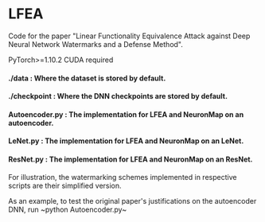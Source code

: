 # LFEA

Code for the paper "Linear Functionality Equivalence Attack against Deep Neural Network Watermarks and a Defense Method". 

PyTorch>=1.10.2
CUDA required

#### ./data : Where the dataset is stored by default.
#### ./checkpoint : Where the DNN checkpoints are stored by default.
#### Autoencoder.py : The implementation for LFEA and NeuronMap on an autoencoder.
#### LeNet.py : The implementation for LFEA and NeuronMap on an LeNet.
#### ResNet.py : The implementation for LFEA and NeuronMap on an ResNet.

For illustration, the watermarking schemes implemented in respective scripts are their simplified version. 

As an example, to test the original paper's justifications on the autoencoder DNN, run 
~python Autoencoder.py~
